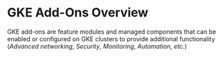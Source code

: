 # GKE Add-Ons Overview

GKE add-ons are feature modules and managed components that can be enabled or configured on GKE clusters to provide additional functionality (*Advanced networking*, *Security*, *Monitoring*, *Automation*, *etc.*)